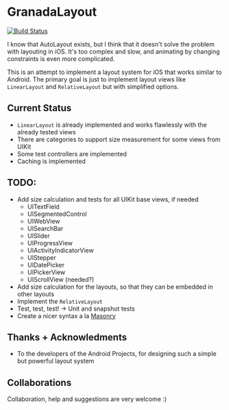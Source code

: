 GranadaLayout
=============

[![Build Status](http://img.shields.io/travis/gskbyte/GranadaLayout/master.svg?style=flat)](https://travis-ci.org/gskbyte/GranadaLayout)

I know that AutoLayout exists, but I think that it doesn't solve the problem with layouting in iOS. It's too complex and slow, and animating by changing constraints is even more complicated.

This is an attempt to implement a layout system for iOS that works similar to Android. The primary goal is just to implement layout views like ``LinearLayout`` and ``RelativeLayout`` but with simplified options.

Current Status
--------------

- ``LinearLayout`` is already implemented and works flawlessly with the already tested views
- There are categories to support size measurement for some views from UIKit
- Some test controllers are implemented
- Caching is implemented

TODO:
-----
- Add size calculation and tests for all UIKit base views, if needed
    - UITextField
    - UISegmentedControl
    - UIWebView
    - UISearchBar
    - UISlider
    - UIProgressView
    - UIActivityIndicatorView
    - UIStepper
    - UIDatePicker
    - UIPickerView
    - UIScrollView (needed?)
- Add size calculation for the layouts, so that they can be embedded in other layouts
- Implement the ``RelativeLayout``
- Test, test, test! -> Unit and snapshot tests
- Create a nicer syntax a la [Masonry](https://github.com/Masonry/Masonry)

Thanks + Acknowledments
-----------------------

- To the developers of the Android Projects, for designing such a simple but powerful layout system

Collaborations
--------------

Collaboration, help and suggestions are very welcome :)
